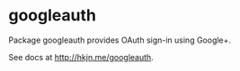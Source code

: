 googleauth
=====

Package googleauth provides OAuth sign-in using Google+.

See docs at http://hkjn.me/googleauth.
